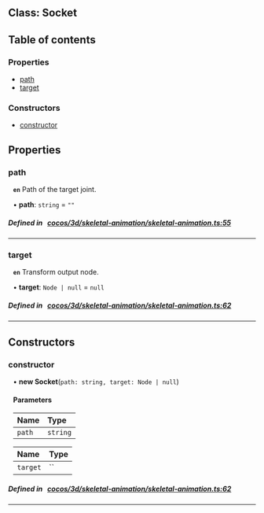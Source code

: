
## Class: Socket





<div class="table-of-content">
<h2>Table of contents</h2>


### Properties

- [ path](#path)
- [ target](#target)

### Constructors

- [ constructor](#constructor)
</div>

## Properties


### path
<div style="margin-left: 10px;">




**`en`** Path of the target joint.




•  **path**:
`string`  = `""`
</div>

##### Defined in &nbsp;   [cocos/3d/skeletal-animation/skeletal-animation.ts:55](https://github.com/cocos-creator/engine/blob/c7bf6b8a9/cocos/3d/skeletal-animation/skeletal-animation.ts#L55)&nbsp;


___


### target
<div style="margin-left: 10px;">




**`en`** Transform output node.




•  **target**:
`Node | null`  = `null`
</div>

##### Defined in &nbsp;   [cocos/3d/skeletal-animation/skeletal-animation.ts:62](https://github.com/cocos-creator/engine/blob/c7bf6b8a9/cocos/3d/skeletal-animation/skeletal-animation.ts#L62)&nbsp;


___

<!---->
## Constructors


### constructor
<div style="margin-left: 10px;">

• **new Socket**(`path: string, target: Node | null`)

#### Parameters
| Name | Type |
| :------ | :------ |
| `path` | `string` |





| Name | Type |
| :------ | :------ |
| `target` | `` |





</div>

##### Defined in &nbsp;   [cocos/3d/skeletal-animation/skeletal-animation.ts:62](https://github.com/cocos-creator/engine/blob/c7bf6b8a9/cocos/3d/skeletal-animation/skeletal-animation.ts#L62)&nbsp;


---

<!---->



